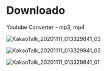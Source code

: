 # Downloado

Youtube Converter - mp3, mp4

![KakaoTalk_20201111_013329841_03](https://user-images.githubusercontent.com/44718809/98730063-22980780-23df-11eb-9fee-55a3a3e7d8ab.jpg)

![KakaoTalk_20201111_013329841_02](https://user-images.githubusercontent.com/44718809/98730077-26c42500-23df-11eb-8d0e-6ba3f32809fa.jpg)

![KakaoTalk_20201111_013329841_01](https://user-images.githubusercontent.com/44718809/98730093-2a57ac00-23df-11eb-8103-34dd0f180790.jpg)
